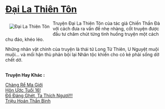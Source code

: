 <a href="https://utruyen.com/dai-la-thien-ton/11712/" title="Đại La Thiên Tôn"><h1>Đại La Thiên Tôn</h1></a><div style="display:table"><img align="right" style="float: left; padding: 10px;" src="https://utruyen.com/images/story/200x260/dai-la-thien-ton.jpg" alt="Đại La Thiên Tôn">Truyện Đại La Thiên Tôn của tác giả Chiến Thần Đà với cách đưa ra vấn đề nhẹ nhàng, cốt truyện được đầu tư chăm chút từng tình huống truyện một cách chu đáo, khéo léo. <p></p>Những nhân vật chính của truyện là thái tử Long Tử Thiên, U Nguyệt muội muội… và mối hận thù phản bội lại Nhân tộc khiến cho có kẻ phải sống dở chết dở.</div><p><br><b>Truyện Hay Khác :</b></p><a href="https://utruyen.com/chang-re-ma-gioi/554/" alt="Chàng Rể Ma Giới">Chàng Rể Ma Giới</a><br/><a href="https://github.com/quanluxury/ngontinhhot/tree/master/truyenhay/17483/" alt="Hôn Ước Tuổi 16!">Hôn Ước Tuổi 16!</a><br/><a href="https://www.flickr.com/photos/184340401@N07/48803871323/" alt="Đồ Đáng Ghét, Ta Thích Ngươi!!!">Đồ Đáng Ghét, Ta Thích Ngươi!!!</a><br/><a href="https://github.com/quanluxury/truyenhot/tree/master/truyenhay/1272/" alt="Triệu Hoán Thần Binh">Triệu Hoán Thần Binh</a><br/>
